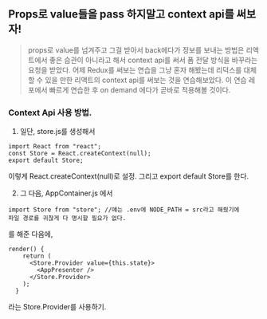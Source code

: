 ## Props로 value들을  pass 하지말고 context api를 써보자! 

> props로 value를 넘겨주고 그걸 받아서 back에다가 정보를 보내는 방법은 리액트에서 좋은 습관이 아니라고 해서 context api를 써서 폼 전달 방식을 바꾸라는 요청을 받았다. 어제 Redux를 써보는 연습을 그냥 혼자 해봤는데 리덕스를 대체할 수 있을 만한 리액트의 context api를 써보는 것을 연습해보았다. 이 연습 레포에서 빠르게 연습한 후 on demand 에다가 곧바로 적용해볼 것이다. 


### Context Api 사용 방법. 

1. 일단, store.js를 생성해서 

```
import React from "react";
const Store = React.createContext(null);
export default Store;

```
이렇게 React.createContext(null)로 설정. 그리고 export default Store를 한다. 

2.  그 다음, AppContainer.js 에서 

```
import Store from "store"; //얘는 .env에 NODE_PATH = src라고 해줬기에 
파일 경로를 귀찮게 다 명시할 필요가 없다. 
```
를 해준 다음에, 

```
render() {
    return (
      <Store.Provider value={this.state}>
        <AppPresenter />
      </Store.Provider>
    );
  }
```
라는 Store.Provider를 사용하기.